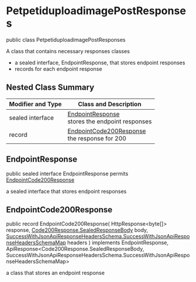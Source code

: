 # PetpetiduploadimagePostResponses

public class PetpetiduploadimagePostResponses

A class that contains necessary responses classes
- a sealed interface, EndpointResponse, that stores endpoint responses
- records for each endpoint response

## Nested Class Summary
| Modifier and Type | Class and Description |
| ----------------- | --------------------- |
| sealed interface | [EndpointResponse](#endpointresponse)<br> stores the endpoint responses |
| record | [EndpointCode200Response](#endpointcode200response)<br> the response for 200 |

## EndpointResponse
public sealed interface EndpointResponse permits<br>
[EndpointCode200Response](#endpointcode200response)

a sealed interface that stores endpoint responses

## EndpointCode200Response
public record EndpointCode200Response(
    HttpResponse<byte[]> response,
    [Code200Response.SealedResponseBody](../../../paths/petpetiduploadimage/post/responses/Code200Response.md#sealedresponsebody) body,
    [SuccessWithJsonApiResponseHeadersSchema.SuccessWithJsonApiResponseHeadersSchemaMap](../../../components/responses/successwithjsonapiresponse/SuccessWithJsonApiResponseHeadersSchema.md#successwithjsonapiresponseheadersschemamap) headers
) implements EndpointResponse, ApiResponse<Code200Response.SealedResponseBody, SuccessWithJsonApiResponseHeadersSchema.SuccessWithJsonApiResponseHeadersSchemaMap><br>

a class that stores an endpoint response

